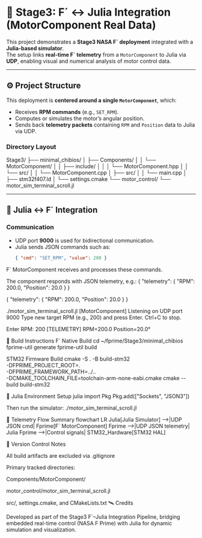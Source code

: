 # 🚀 Stage3: F´ ↔ Julia Integration (MotorComponent Real Data)

This project demonstrates a **Stage3 NASA F´ deployment** integrated with a **Julia-based simulator**.  
The setup links **real-time F´ telemetry** from a `MotorComponent` to Julia via **UDP**, enabling visual and numerical analysis of motor control data.

---

## ⚙️ Project Structure

This deployment is **centered around a single `MotorComponent`**, which:
- Receives **RPM commands** (e.g., `SET_RPM`).
- Computes or simulates the motor’s angular position.
- Sends back **telemetry packets** containing `RPM` and `Position` data to Julia via UDP.

### Directory Layout

Stage3/
├── minimal_chibios/
│ ├── Components/
│ │ └── MotorComponent/
│ │ ├── include/
│ │ │ └── MotorComponent.hpp
│ │ └── src/
│ │ └── MotorComponent.cpp
│ ├── src/
│ │ └── main.cpp
│ ├── stm32f407.ld
│ └── settings.cmake
└── motor_control/
└── motor_sim_terminal_scroll.jl

---

## 🧠 Julia ↔ F´ Integration

### Communication
- UDP port **9000** is used for bidirectional communication.
- Julia sends JSON commands such as:
  ```json
  { "cmd": "SET_RPM", "value": 200 }

F´ MotorComponent receives and processes these commands.

The component responds with JSON telemetry, e.g.:
{ "telemetry": { "RPM": 200.0, "Position": 20.0 } }

{ "telemetry": { "RPM": 200.0, "Position": 20.0 } }

./motor_sim_terminal_scroll.jl
[MotorComponent] Listening on UDP port 9000
Type new target RPM (e.g., 200) and press Enter. Ctrl+C to stop.

Enter RPM: 200
[TELEMETRY] RPM=200.0  Position=20.0°

🧩 Build Instructions
F´ Native Build
cd ~/fprime/Stage3/minimal_chibios
fprime-util generate
fprime-util build

STM32 Firmware Build
cmake -S . -B build-stm32 \
      -DFPRIME_PROJECT_ROOT=. \
      -DFPRIME_FRAMEWORK_PATH=../.. \
      -DCMAKE_TOOLCHAIN_FILE=toolchain-arm-none-eabi.cmake
cmake --build build-stm32

🧪 Julia Environment Setup
julia
import Pkg
Pkg.add(["Sockets", "JSON3"])

Then run the simulator:
./motor_sim_terminal_scroll.jl

📡 Telemetry Flow Summary
flowchart LR
    Julia[Julia Simulator] -->|UDP JSON cmd| Fprime[F´ MotorComponent]
    Fprime -->|UDP JSON telemetry| Julia
    Fprime -->|Control signals| STM32_Hardware[STM32 HAL]

💾 Version Control Notes

All build artifacts are excluded via .gitignore

Primary tracked directories:

Components/MotorComponent/

motor_control/motor_sim_terminal_scroll.jl

src/, settings.cmake, and CMakeLists.txt
🛰️ Credits

Developed as part of the Stage3 F´–Julia Integration Pipeline,
bridging embedded real-time control (NASA F Prime) with Julia for dynamic simulation and visualization.


